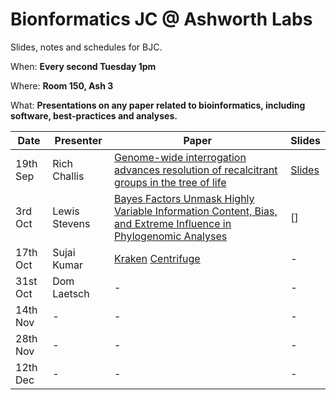 # Bionformatics JC @ Ashworth Labs
Slides, notes and schedules for BJC.

When: **Every second Tuesday 1pm**

Where: **Room 150, Ash 3**

What: **Presentations on any paper related to bioinformatics, including software, best-practices and analyses.**


| Date | Presenter | Paper | Slides |
|------|-----------|-------|--------|
| 19th Sep | Rich Challis | [Genome-wide interrogation advances resolution of recalcitrant groups in the tree of life](https://dx.doi.org/10.1038/s41559-016-0020) | [Slides](https://github.com/lstevens17/bioinformaticsJC/blob/master/slides/BfxJC_19_September_2017.pdf) |
| 3rd Oct | Lewis Stevens | [Bayes Factors Unmask Highly Variable Information Content, Bias, and Extreme Influence in Phylogenomic Analyses](https://doi.org/10.1093/sysbio/syw101) | [] |
| 17th Oct | Sujai Kumar | [Kraken]() [Centrifuge]() | - |
| 31st Oct | Dom Laetsch | - | - |
| 14th Nov | - | - | - |
| 28th Nov | - | - | - |
| 12th Dec | - | - | - |

